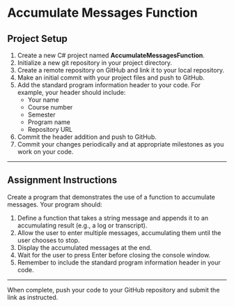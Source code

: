 # Accumulate Messages Function

## Project Setup

1. Create a new C# project named **AccumulateMessagesFunction**.
2. Initialize a new git repository in your project directory.
3. Create a remote repository on GitHub and link it to your local repository.
4. Make an initial commit with your project files and push to GitHub.
5. Add the standard program information header to your code. For example, your header should include:
   - Your name
   - Course number
   - Semester
   - Program name
   - Repository URL
6. Commit the header addition and push to GitHub.
7. Commit your changes periodically and at appropriate milestones as you work on your code.

---

## Assignment Instructions

Create a program that demonstrates the use of a function to accumulate messages. Your program should:

1. Define a function that takes a string message and appends it to an accumulating result (e.g., a log or transcript).
2. Allow the user to enter multiple messages, accumulating them until the user chooses to stop.
3. Display the accumulated messages at the end.
4. Wait for the user to press Enter before closing the console window.
5. Remember to include the standard program information header in your code.

---

When complete, push your code to your GitHub repository and submit the link as instructed.
